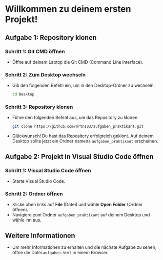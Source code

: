 # Willkommen zu deinem ersten Projekt!

## Aufgabe 1: Repository klonen

### Schritt 1: Git CMD öffnen
- Öffne auf deinem Laptop die Git CMD (Command Line Interface).

### Schritt 2: Zum Desktop wechseln
- Gib den folgenden Befehl ein, um in den Desktop-Ordner zu wechseln:
    ```bash
    cd Desktop
    ```

### Schritt 3: Repository klonen
- Führe den folgenden Befehl aus, um das Repository zu klonen:
    ```bash
    git clone https://github.com/mrtns03/aufgaben_praktikant.git
    ```

- Glückwunsch! Du hast das Repository erfolgreich geklont. Auf deinem Desktop sollte jetzt ein Ordner namens `aufgaben_praktikant` erscheinen.

## Aufgabe 2: Projekt in Visual Studio Code öffnen

### Schritt 1: Visual Studio Code öffnen
- Starte Visual Studio Code.

### Schritt 2: Ordner öffnen
- Klicke oben links auf **File** (Datei) und wähle **Open Folder** (Ordner öffnen).
- Navigiere zum Ordner `aufgaben_praktikant` auf deinem Desktop und wähle ihn aus.

## Weitere Informationen

- Um mehr Informationen zu erhalten und die nächste Aufgabe zu sehen, öffne die Datei `aufgaben.html` in einem Browser.
